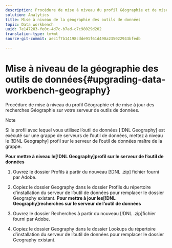 ```yaml
---
description: Procédure de mise à niveau du profil Géographie et de mise à jour des recherches Géographie sur votre serveur de outils de données.
solution: Analytics
title: Mise à niveau de la géographie des outils de données
topic: Data workbench
uuid: 7e147283-fe0c-4d7c-b7ad-c7c98029d202
translation-type: tm+mt
source-git-commit: aec1f7b14198cdde91f61d490a235022943bfedb

---
```



# Mise à niveau de la géographie des outils de données{#upgrading-data-workbench-geography}

Procédure de mise à niveau du profil Géographie et de mise à jour des recherches Géographie sur votre serveur de outils de données.

>[!NOTE]
>
>Si le profil avec lequel vous utilisez l’outil de données [!DNL Geography] est exécuté sur une grappe de serveurs de l’outil de données, mettez à niveau le [!DNL Geography] profil sur le serveur de l’outil de données maître de la grappe.

**Pour mettre à niveau le[!DNL Geography]profil sur le serveur de l’outil de données**

1. Ouvrez le dossier Profils à partir du nouveau [!DNL .zip] fichier fourni par Adobe.
1. Copiez le dossier Geography dans le dossier Profils du répertoire d’installation du serveur de l’outil de données pour remplacer le dossier Geography existant.
   **Pour mettre à jour les[!DNL Geography]recherches sur le serveur de l’outil de données**

1. Ouvrez le dossier Recherches à partir du nouveau [!DNL .zip]fichier fourni par Adobe.
1. Copiez le dossier Geography dans le dossier Lookups du répertoire d’installation du serveur de l’outil de données pour remplacer le dossier Geography existant.

